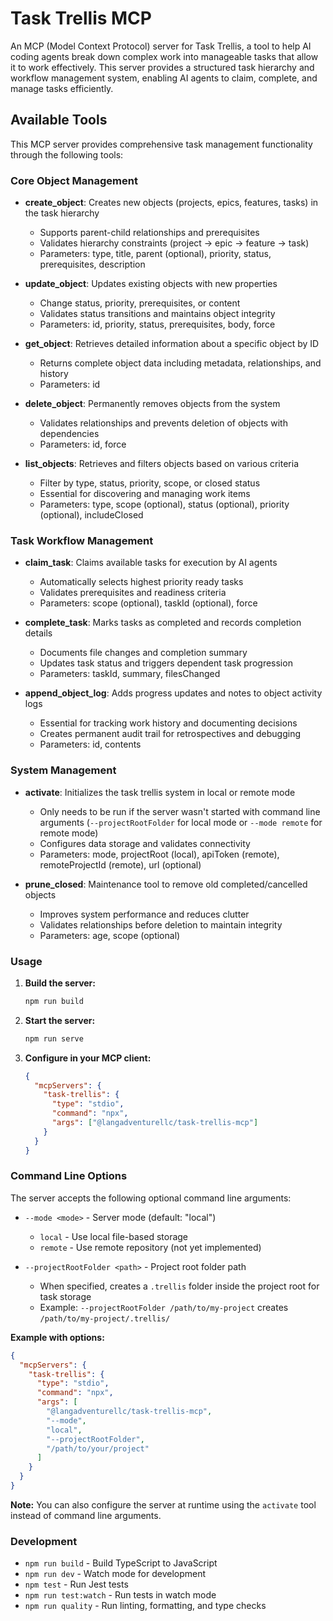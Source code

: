 # Task Trellis MCP

An MCP (Model Context Protocol) server for Task Trellis, a tool to help AI coding agents break down complex work into manageable tasks that allow it to work effectively. This server provides a structured task hierarchy and workflow management system, enabling AI agents to claim, complete, and manage tasks efficiently.

## Available Tools

This MCP server provides comprehensive task management functionality through the following tools:

### Core Object Management

- **create_object**: Creates new objects (projects, epics, features, tasks) in the task hierarchy
  - Supports parent-child relationships and prerequisites
  - Validates hierarchy constraints (project → epic → feature → task)
  - Parameters: type, title, parent (optional), priority, status, prerequisites, description

- **update_object**: Updates existing objects with new properties
  - Change status, priority, prerequisites, or content
  - Validates status transitions and maintains object integrity
  - Parameters: id, priority, status, prerequisites, body, force

- **get_object**: Retrieves detailed information about a specific object by ID
  - Returns complete object data including metadata, relationships, and history
  - Parameters: id

- **delete_object**: Permanently removes objects from the system
  - Validates relationships and prevents deletion of objects with dependencies
  - Parameters: id, force

- **list_objects**: Retrieves and filters objects based on various criteria
  - Filter by type, status, priority, scope, or closed status
  - Essential for discovering and managing work items
  - Parameters: type, scope (optional), status (optional), priority (optional), includeClosed

### Task Workflow Management

- **claim_task**: Claims available tasks for execution by AI agents
  - Automatically selects highest priority ready tasks
  - Validates prerequisites and readiness criteria
  - Parameters: scope (optional), taskId (optional), force

- **complete_task**: Marks tasks as completed and records completion details
  - Documents file changes and completion summary
  - Updates task status and triggers dependent task progression
  - Parameters: taskId, summary, filesChanged

- **append_object_log**: Adds progress updates and notes to object activity logs
  - Essential for tracking work history and documenting decisions
  - Creates permanent audit trail for retrospectives and debugging
  - Parameters: id, contents

### System Management

- **activate**: Initializes the task trellis system in local or remote mode
  - Only needs to be run if the server wasn't started with command line arguments (`--projectRootFolder` for local mode or `--mode remote` for remote mode)
  - Configures data storage and validates connectivity
  - Parameters: mode, projectRoot (local), apiToken (remote), remoteProjectId (remote), url (optional)

- **prune_closed**: Maintenance tool to remove old completed/cancelled objects
  - Improves system performance and reduces clutter
  - Validates relationships before deletion to maintain integrity
  - Parameters: age, scope (optional)

### Usage

1. **Build the server:**

   ```bash
   npm run build
   ```

2. **Start the server:**

   ```bash
   npm run serve
   ```

3. **Configure in your MCP client:**
   ```json
   {
     "mcpServers": {
       "task-trellis": {
         "type": "stdio",
         "command": "npx",
         "args": ["@langadventurellc/task-trellis-mcp"]
       }
     }
   }
   ```

### Command Line Options

The server accepts the following optional command line arguments:

- `--mode <mode>` - Server mode (default: "local")
  - `local` - Use local file-based storage
  - `remote` - Use remote repository (not yet implemented)

- `--projectRootFolder <path>` - Project root folder path
  - When specified, creates a `.trellis` folder inside the project root for task storage
  - Example: `--projectRootFolder /path/to/my-project` creates `/path/to/my-project/.trellis/`

**Example with options:**

```json
{
  "mcpServers": {
    "task-trellis": {
      "type": "stdio",
      "command": "npx",
      "args": [
        "@langadventurellc/task-trellis-mcp",
        "--mode",
        "local",
        "--projectRootFolder",
        "/path/to/your/project"
      ]
    }
  }
}
```

**Note:** You can also configure the server at runtime using the `activate` tool instead of command line arguments.

### Development

- `npm run build` - Build TypeScript to JavaScript
- `npm run dev` - Watch mode for development
- `npm test` - Run Jest tests
- `npm run test:watch` - Run tests in watch mode
- `npm run quality` - Run linting, formatting, and type checks
